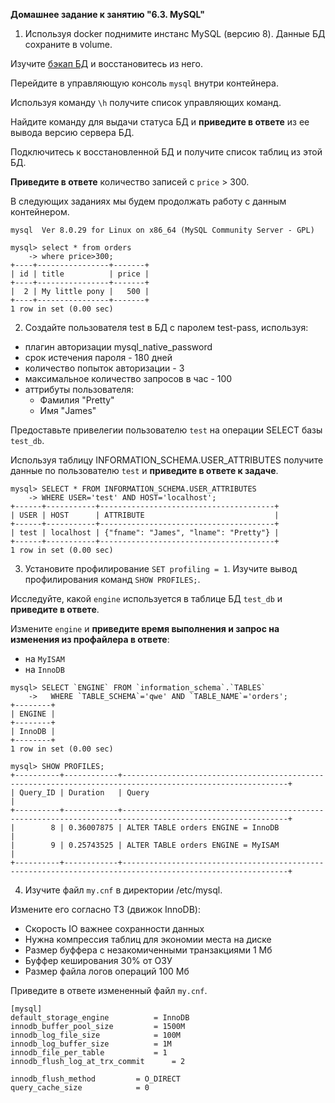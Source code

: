 **Домашнее задание к занятию "6.3. MySQL"**

1. Используя docker поднимите инстанс MySQL (версию 8). Данные БД сохраните в volume.

Изучите [бэкап БД](https://github.com/netology-code/virt-homeworks/tree/master/06-db-03-mysql/test_data) и 
восстановитесь из него.

Перейдите в управляющую консоль `mysql` внутри контейнера.

Используя команду `\h` получите список управляющих команд.

Найдите команду для выдачи статуса БД и **приведите в ответе** из ее вывода версию сервера БД.

Подключитесь к восстановленной БД и получите список таблиц из этой БД.

**Приведите в ответе** количество записей с `price` > 300.

В следующих заданиях мы будем продолжать работу с данным контейнером.

```
mysql  Ver 8.0.29 for Linux on x86_64 (MySQL Community Server - GPL)

mysql> select * from orders
    -> where price>300;
+----+----------------+-------+
| id | title          | price |
+----+----------------+-------+
|  2 | My little pony |   500 |
+----+----------------+-------+
1 row in set (0.00 sec)
```

2. Создайте пользователя test в БД c паролем test-pass, используя:
- плагин авторизации mysql_native_password
- срок истечения пароля - 180 дней 
- количество попыток авторизации - 3 
- максимальное количество запросов в час - 100
- аттрибуты пользователя:
    - Фамилия "Pretty"
    - Имя "James"

Предоставьте привелегии пользователю `test` на операции SELECT базы `test_db`.
    
Используя таблицу INFORMATION_SCHEMA.USER_ATTRIBUTES получите данные по пользователю `test` и 
**приведите в ответе к задаче**.

```
mysql> SELECT * FROM INFORMATION_SCHEMA.USER_ATTRIBUTES
    -> WHERE USER='test' AND HOST='localhost';
+------+-----------+---------------------------------------+
| USER | HOST      | ATTRIBUTE                             |
+------+-----------+---------------------------------------+
| test | localhost | {"fname": "James", "lname": "Pretty"} |
+------+-----------+---------------------------------------+
1 row in set (0.00 sec)
```

3. Установите профилирование `SET profiling = 1`.
Изучите вывод профилирования команд `SHOW PROFILES;`.

Исследуйте, какой `engine` используется в таблице БД `test_db` и **приведите в ответе**.

Измените `engine` и **приведите время выполнения и запрос на изменения из профайлера в ответе**:
- на `MyISAM`
- на `InnoDB`

```
mysql> SELECT `ENGINE` FROM `information_schema`.`TABLES`
    ->   WHERE `TABLE_SCHEMA`='qwe' AND `TABLE_NAME`='orders';
+--------+
| ENGINE |
+--------+
| InnoDB |
+--------+
1 row in set (0.00 sec)

mysql> SHOW PROFILES;
+----------+------------+-----------------------------------------------------------------------------------------------------------+
| Query_ID | Duration   | Query                                                                                                     |
+----------+------------+-----------------------------------------------------------------------------------------------------------+
|        8 | 0.36007875 | ALTER TABLE orders ENGINE = InnoDB                                                                        |
|        9 | 0.25743525 | ALTER TABLE orders ENGINE = MyISAM                                                                        |
+----------+------------+-----------------------------------------------------------------------------------------------------------+
```

4. Изучите файл `my.cnf` в директории /etc/mysql.

Измените его согласно ТЗ (движок InnoDB):
- Скорость IO важнее сохранности данных
- Нужна компрессия таблиц для экономии места на диске
- Размер буффера с незакомиченными транзакциями 1 Мб
- Буффер кеширования 30% от ОЗУ
- Размер файла логов операций 100 Мб

Приведите в ответе измененный файл `my.cnf`.

```
[mysql]
default_storage_engine			= InnoDB
innodb_buffer_pool_size 		= 1500M
innodb_log_file_size			= 100M
innodb_log_buffer_size			= 1M
innodb_file_per_table			= 1
innodb_flush_log_at_trx_commit  	= 2

innodb_flush_method			= O_DIRECT
query_cache_size 			= 0
```